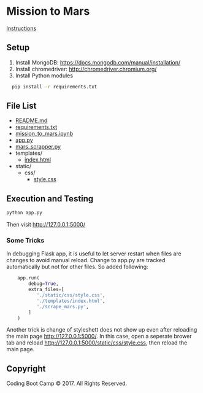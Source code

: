 # Mission to Mars

[Instructions](https://github.com/RutgersCodingBootcamp/RUTSOM201801DATA5-Class-Repository-DATA)

## Setup

1. Install MongoDB: https://docs.mongodb.com/manual/installation/
2. Install chromedriver:  http://chromedriver.chromium.org/
3. Install Python modules 
```bash
  pip install -r requirements.txt
  ```

## File List

* [README.md](README.md)
* [requirements.txt](requirements.txt)
* [mission_to_mars.ipynb](mission_to_mars.ipynb)
* [app.py](app.py)
* [mars_scrapper.py](scrape_mars.py)
* templates/
  * [index.html](templates/index.html)
* static/
  * css/
    * [style.css](static/css/style.css)

## Execution and Testing

```bash
python app.py
```

Then visit http://127.0.0.1:5000/

### Some Tricks

In debugging Flask app, it is useful to let server restart when files are changes to avoid manual reload. 
Change to app.py are tracked automatically but not for other files. So added following:

```python
    app.run(
        debug=True,
        extra_files=[
           './static/css/style.css',
           './templates/index.html',
           './scrape_mars.py',
        ]
    )
```

Another trick is change of styleshett does not show up even after reloading the main page http://127.0.0.1:5000/.
In this case, open a seperate brower tab and reload http://127.0.0.1:5000/static/css/style.css, 
then reload the main page.

## Copyright

Coding Boot Camp © 2017. All Rights Reserved.
